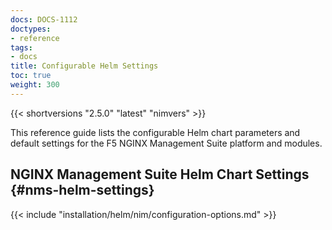 ```yaml
---
docs: DOCS-1112
doctypes:
- reference
tags:
- docs
title: Configurable Helm Settings
toc: true
weight: 300
---
```


{{< shortversions "2.5.0" "latest" "nimvers" >}}

This reference guide lists the configurable Helm chart parameters and default settings for the F5 NGINX Management Suite platform and modules.

## NGINX Management Suite Helm Chart Settings {#nms-helm-settings}

{{< include "installation/helm/nim/configuration-options.md" >}}